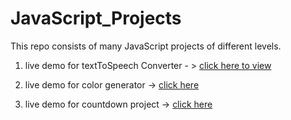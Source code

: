 # JavaScript_Projects
This repo consists of many JavaScript projects of different levels.

1) live demo for textToSpeech Converter - > [click here to view](https://raw.githack.com/varshagoyal045/JavaScript_Projects/main/TextToSpeechConverter/index.html)

2) live demo for color generator -> [click here](https://raw.githack.com/varshagoyal045/JavaScript_Projects/main/color%20generator/index.html)

3) live demo for countdown project -> [click here](https://raw.githack.com/varshagoyal045/JavaScript_Projects/main/countdown%20project/index.html)
